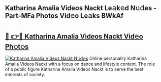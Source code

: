 ## Katharina Amalia Videos Nackt Le𝚊k𝚎d N𝚞𝚍es - Part-MFa Photos Vid𝚎o Le𝚊ks BWkAf

# <h2><a href="http://fb5ioz5.evod.top/?m=Katharina+Amalia+Videos+Nackt">🔗 👉🔴 Katharina Amalia Videos Nackt Vid𝚎o Ph𝚘t𝚘s</a></h2>

[![Katharina Amalia Videos Nackt N𝚞d𝚎s](https://i.imgur.com/8V9OHl7.gif)](http://fb5ioz5.evod.top/?m=Katharina+Amalia+Videos+Nackt)
Online personality Katharina Amalia Videos Nackt with a focus on dance and lifestyle content. The role of a public figure Katharina Amalia Videos Nackt is to serve the best interests of society. 
